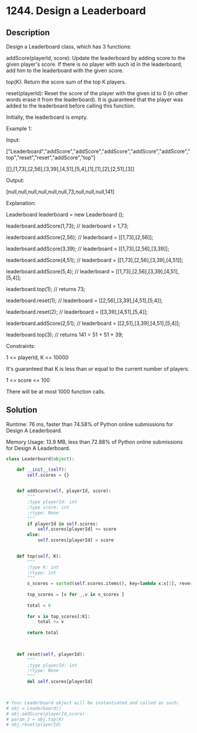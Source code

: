 # 1244. Design a Leaderboard

## Description

Design a Leaderboard class, which has 3 functions:

addScore(playerId, score): Update the leaderboard by adding score to the given player's score. If there is no player with such id in the leaderboard, add him to the leaderboard with the given score.

top(K): Return the score sum of the top K players.

reset(playerId): Reset the score of the player with the given id to 0 (in other words erase it from the leaderboard). It is guaranteed that the player was added to the leaderboard before calling this function.

Initially, the leaderboard is empty.

Example 1:

Input:

["Leaderboard","addScore","addScore","addScore","addScore","addScore","top","reset","reset","addScore","top"]

[[],[1,73],[2,56],[3,39],[4,51],[5,4],[1],[1],[2],[2,51],[3]]

Output:

[null,null,null,null,null,null,73,null,null,null,141]

Explanation:

Leaderboard leaderboard = new Leaderboard ();

leaderboard.addScore(1,73);   // leaderboard = 1,73;

leaderboard.addScore(2,56);   // leaderboard = [[1,73],[2,56]];

leaderboard.addScore(3,39);   // leaderboard = [[1,73],[2,56],[3,39]];

leaderboard.addScore(4,51);   // leaderboard = [[1,73],[2,56],[3,39],[4,51]];

leaderboard.addScore(5,4);    // leaderboard = [[1,73],[2,56],[3,39],[4,51],[5,4]];

leaderboard.top(1);           // returns 73;

leaderboard.reset(1);         // leaderboard = [[2,56],[3,39],[4,51],[5,4]];

leaderboard.reset(2);         // leaderboard = [[3,39],[4,51],[5,4]];

leaderboard.addScore(2,51);   // leaderboard = [[2,51],[3,39],[4,51],[5,4]];

leaderboard.top(3);           // returns 141 = 51 + 51 + 39;

Constraints:

1 <= playerId, K <= 10000

It's guaranteed that K is less than or equal to the current number of players.

1 <= score <= 100

There will be at most 1000 function calls.

## Solution

Runtime: 76 ms, faster than 74.58% of Python online submissions for Design A Leaderboard.

Memory Usage: 13.9 MB, less than 72.88% of Python online submissions for Design A Leaderboard.

```python
class Leaderboard(object):

    def __init__(self):
        self.scores = {}
        

    def addScore(self, playerId, score):
        """
        :type playerId: int
        :type score: int
        :rtype: None
        """
        if playerId in self.scores:
            self.scores[playerId] += score
        else:
            self.scores[playerId] = score
        

    def top(self, K):
        """
        :type K: int
        :rtype: int
        """
        s_scores = sorted(self.scores.items(), key=lambda x:x[1], reverse=True)
        
        top_scores = [v for _,v in s_scores ]
        
        total = 0
        
        for v in top_scores[:K]:
            total += v
        
        return total
        
        

    def reset(self, playerId):
        """
        :type playerId: int
        :rtype: None
        """
        del self.scores[playerId]
        


# Your Leaderboard object will be instantiated and called as such:
# obj = Leaderboard()
# obj.addScore(playerId,score)
# param_2 = obj.top(K)
# obj.reset(playerId)
```


